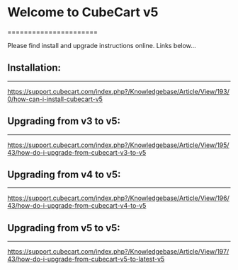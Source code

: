 # Welcome to CubeCart v5
======================

Please find install and upgrade instructions online. Links below...


## Installation:
-------------
https://support.cubecart.com/index.php?/Knowledgebase/Article/View/193/0/how-can-i-install-cubecart-v5 


## Upgrading from v3 to v5:
------------------------
https://support.cubecart.com/index.php?/Knowledgebase/Article/View/195/43/how-do-i-upgrade-from-cubecart-v3-to-v5


## Upgrading from v4 to v5:
------------------------
https://support.cubecart.com/index.php?/Knowledgebase/Article/View/196/43/how-do-i-upgrade-from-cubecart-v4-to-v5


## Upgrading from v5 to v5:
------------------------
https://support.cubecart.com/index.php?/Knowledgebase/Article/View/197/43/how-do-i-upgrade-from-cubecart-v5-to-latest-v5
